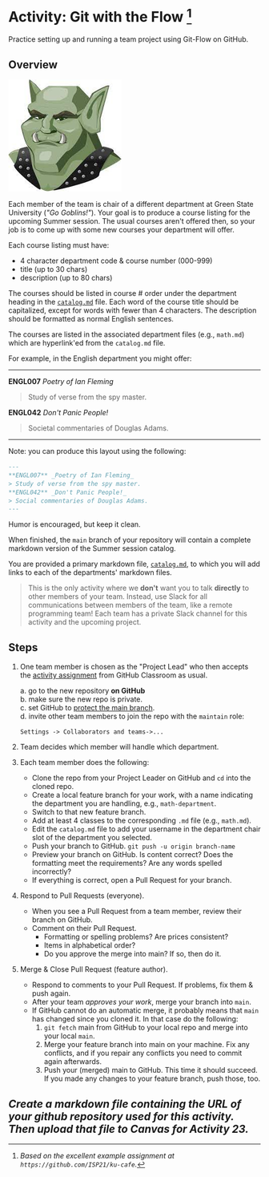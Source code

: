 # Activity: Git with the Flow [^1]

Practice setting up and running a team project using Git-Flow on GitHub.

## Overview

![greengoblinmascot](media/gg.jpeg)

Each member of the team is chair of a different department at Green State University (_"Go Goblins!"_). Your goal is to produce a course listing for the upcoming Summer session.  The usual courses aren't offered then, so your job is to come up with some new courses your department will offer.

Each course listing must have:

- 4 character department code & course number (000-999)
- title (up to 30 chars)
- description (up to 80 chars)

The courses should be listed in course # order under the department heading in the [`catalog.md`](./catalog.md) file. Each word of the course title should be capitalized, except for words with fewer than 4 characters. The description should be formatted as normal English sentences.

The courses are listed in the associated department files (e.g., `math.md`) which are hyperlink'ed from the `catalog.md` file.

For example, in the English department you might offer:

---

**ENGL007** _Poetry of Ian Fleming_
> Study of verse from the spy master.

**ENGL042** _Don't Panic People!_
> Societal commentaries of Douglas Adams.

---

Note: you can produce this layout using the following:

```markdown
---
**ENGL007** _Poetry of Ian Fleming_
> Study of verse from the spy master.  
**ENGL042** _Don't Panic People!_
> Social commentaries of Douglas Adams.  
---
```

Humor is encouraged, but keep it clean.

When finished, the `main` branch of your repository will contain a complete markdown version of the Summer session catalog.

You are provided a primary markdown file, [`catalog.md`](./catalog.md), to which you will add links to each of the departments' markdown files.

> This is the only activity where we **don't** want you to talk **directly** to other members of your team.  Instead, use Slack for all communications between members of the team, like a remote programming team!  Each team has a private Slack channel for this activity and the upcoming project.

## Steps

1. One team member is chosen as the "Project Lead" who then accepts the [activity assignment](https://classroom.github.com/a/ij-rLfGK) from GitHub Classroom as usual.  

    a. go to the new repository **on GitHub**  
    b. make sure the new repo is private.  
    c. set GitHub to [protect the main branch](https://github.com/CS50DartmouthSP25/home/blob/main/knowledge/units/protect-main.md).  
    d. invite other team members to join the repo with the  `maintain` role:  

    ```  
    Settings -> Collaborators and teams->...  
    ```  

2. Team decides which member will handle which department.

3. Each team member does the following:
	- Clone the repo from your Project Leader on GitHub and `cd` into the cloned repo.
	- Create a local feature branch for your work, with a name indicating the department you are handling, e.g., `math-department`.  
	- Switch to that new feature branch.
	- Add at least 4 classes to the corresponding `.md` file (e.g., `math.md`).
	- Edit the `catalog.md` file to add your username in the department chair slot of the department you selected.
	- Push your branch to GitHub.
		`git push -u origin branch-name`
	- Preview your branch on GitHub. Is content correct? Does the formatting meet the requirements? Are any words spelled incorrectly?
	- If everything is correct, open a Pull Request for your branch.  

4. Respond to Pull Requests (everyone).
    - When you see a Pull Request from a team member, review their
        branch on GitHub.
    - Comment on their Pull Request.
        - Formatting or spelling problems? Are prices consistent?
        - Items in alphabetical order?
        - Do you approve the merge into main?  If so, then do it.

5. Merge & Close Pull Request (feature author).
    - Respond to comments to your Pull Request. If problems, fix them
        & push again.
    - After your team _approves your work_, merge your branch into `main`.
    - If GitHub cannot do an automatic merge, it probably means that `main` has changed since you cloned it. In that case do the following:
        1. `git fetch` main from GitHub to your local repo and merge into your local `main`.
        2. Merge your feature branch into main on your machine. Fix any conflicts, and if you repair any conflicts you need to commit again afterwards.
        3. Push your (merged) main to GitHub. This time it should succeed. If you made any changes to your feature branch, push those, too.

***Create a markdown file containing the URL of your github repository used for this activity. Then upload that file to Canvas for Activity 23.***
---
[^1]: _Based on the excellent example assignment at `https://github.com/ISP21/ku-cafe`._
